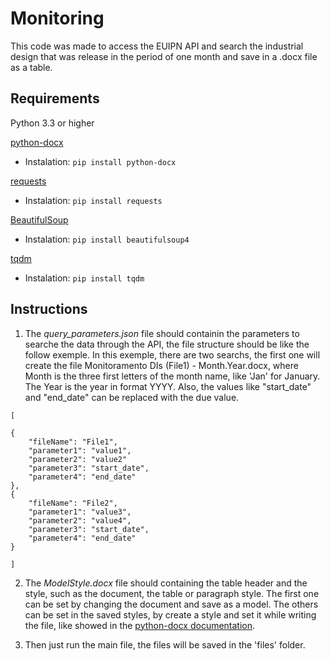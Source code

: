 # Monitoring
This code was made to access the EUIPN API and search the industrial design that was release in the period of one month and save in a .docx file as a table.

## Requirements
Python 3.3 or higher

[python-docx](https://python-docx.readthedocs.io/en/latest/)

* Instalation: `pip install python-docx`

[requests](https://docs.python-requests.org/en/master/)

* Instalation: `pip install requests`

[BeautifulSoup](https://www.crummy.com/software/BeautifulSoup/bs4/doc/)

* Instalation: `pip install beautifulsoup4`

[tqdm](https://tqdm.github.io/)

* Instalation: `pip install tqdm`


## Instructions

1. The *query_parameters.json* file should containin the parameters to searche the data through the API, the file structure should be like the follow exemple. In this exemple, there are two searchs, the first one will create the file Monitoramento DIs (File1) - Month.Year.docx, where Month is the three first letters of the month name, like 'Jan' for January. The Year is the year in format YYYY. Also, the values like "start_date" and "end_date" can be replaced with the due value.

`[`

    {
        "fileName": "File1",
        "parameter1": "value1",
        "parameter2": "value2"
        "parameter3": "start_date",
        "parameter4": "end_date"
    },
    {
        "fileName": "File2",
        "parameter1": "value3",
        "parameter2": "value4",
        "parameter3": "start_date",
        "parameter4": "end_date"
    }

`] `

2. The *ModelStyle.docx* file should containing the table header and the style, such as the document, the table or paragraph style. The first one can be set by changing the document and save as a model. The others can be set in the saved styles, by create a style and set it while writing the file, like showed in the [python-docx documentation](https://python-docx.readthedocs.io/en/latest/).

3. Then just run the main file, the files will be saved in the 'files' folder.